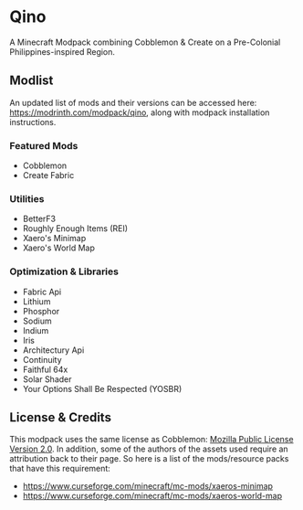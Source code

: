 # Qino

A Minecraft Modpack combining Cobblemon & Create on a Pre-Colonial Philippines-inspired Region.

## Modlist
An updated list of mods and their versions can be accessed here: https://modrinth.com/modpack/qino, along with modpack installation instructions.

### Featured Mods
- Cobblemon
- Create Fabric

### Utilities
- BetterF3
- Roughly Enough Items (REI)
- Xaero's Minimap
- Xaero's World Map

### Optimization & Libraries
- Fabric Api
- Lithium
- Phosphor
- Sodium
- Indium
- Iris
- Architectury Api
- Continuity
- Faithful 64x
- Solar Shader
- Your Options Shall Be Respected (YOSBR)

##  License & Credits

This modpack uses the same license as Cobblemon: [Mozilla Public License Version 2.0](https://www.mozilla.org/en-US/MPL/2.0/). In addition, some of the authors of the assets used require an attribution back to their page. So here is a list of the mods/resource packs that have this requirement:

- https://www.curseforge.com/minecraft/mc-mods/xaeros-minimap
- https://www.curseforge.com/minecraft/mc-mods/xaeros-world-map
